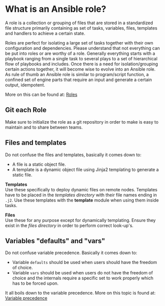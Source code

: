 # What is an Ansible role?

A role is a collection or grouping of files that are stored in a standardized file structure primarily containing as set of tasks, variables, files, templates and handlers to achieve a certain state.

Roles are perfect for isolating a large set of tasks together with their own configuration and dependencies. Please understand that not everything can be put into roles or are worthy of a role. Generally everything starts with a playbook ranging from a single task to several plays to a set of hierarchical flow of playbooks and includes. Once there is a need for isolation/grouping certain actions together, it will become wise to evolve into an Ansible role. As rule of thumb an Ansible role is similar to program/script function, a confined set of engine parts that require an input and generate a certain output, idempotent.

More on this can be found at: [Roles](https://docs.ansible.com/ansible/latest/user_guide/playbooks_reuse_roles.html)

## Git each Role

Make sure to initialize the role as a git repository in order to make is easy to maintain and to share between teams.

## Files and templates

Do not confuse the files and templates, basically it comes down to:

- A file is a static object file.
- A template is a dynamic object file using Jinja2 templating to generate a static file.

**Templates**  
Use these specifically to deploy dynamic files on remote nodes. Templates have to be placed in the *templates directory* with their file names ending in `.j2`. Use these templates with the **template** module when using them inside tasks.

**Files**  
Use these for any purpose except for dynamically templating. Ensure they exist in the *files directory* in order to perform correct look-up's.

## Variables "defaults" and "vars"

Do not confuse variable precedence. Basically it comes down to:

- Variable `defaults` should be used when users should have the freedom of choice.
- Variable `vars` should be used when users do not have the freedom of choice and the internals require a specific set to work properly which has to be forced upon.

It all boils down to the variable precedence. More on this topic is found at: [Variable precedence](https://docs.ansible.com/ansible/latest/user_guide/playbooks_variables.html#variable-precedence-where-should-i-put-a-variable)
